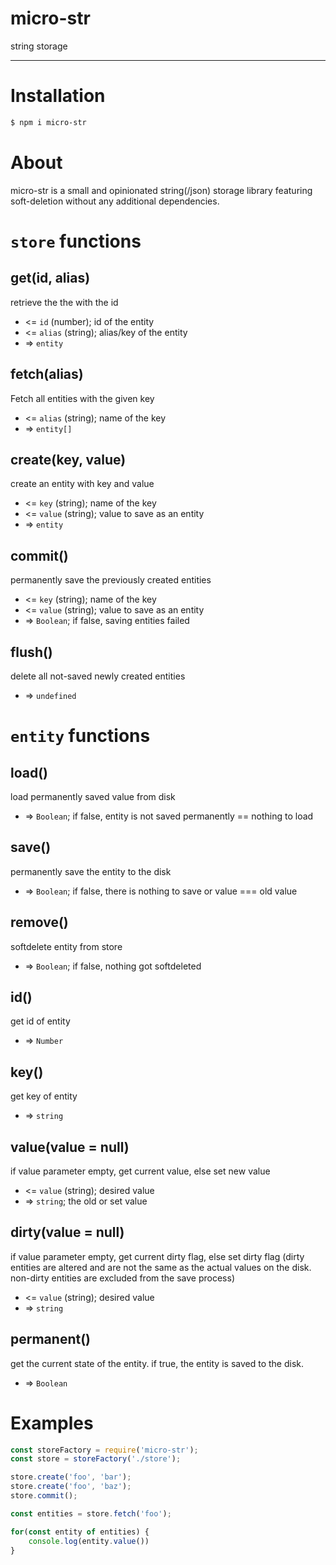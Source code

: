 <h1 align="left">micro-str</h1>

string storage

***
# Installation

```bash
$ npm i micro-str
```

# About
micro-str is a small and opinionated string(/json) storage library featuring soft-deletion without any additional dependencies.

# `store` functions
## get(id, alias) 
retrieve the the with the id
* <= `id` (number); id of the entity 
* <= `alias` (string); alias/key of the entity
* => `entity`

## fetch(alias)
Fetch all entities with the given key
* <= `alias` (string); name of the key
* => `entity[]`

## create(key, value) 
create an entity with key and value
* <= `key` (string); name of the key
* <= `value` (string); value to save as an entity
* => `entity`

## commit()
permanently save the previously created entities
* <= `key` (string); name of the key
* <= `value` (string); value to save as an entity
* => `Boolean`; if false, saving entities failed

## flush() 
delete all not-saved newly created entities
* => `undefined`

# `entity` functions
## load()
load permanently saved value from disk
* => `Boolean`; if false, entity is not saved permanently == nothing to load

## save()
permanently save the entity to the disk
* => `Boolean`; if false, there is nothing to save or value === old value

## remove()
softdelete entity from store
* => `Boolean`; if false, nothing got softdeleted

## id()
get id of entity
* => `Number`

## key()
get key of entity
* => `string`

## value(value = null)
if value parameter empty, get current value, else set new value
* <= `value` (string); desired value
* => `string`; the old or set value

## dirty(value = null)
if value parameter empty, get current dirty flag, else set dirty flag
(dirty entities are altered and are not the same as the actual values on the disk. non-dirty entities are excluded from the save process)
* <= `value` (string); desired value
* => `string`

## permanent()
get the current state of the entity. if true, the entity is saved to the disk.
* => `Boolean`

# Examples
```JavaScript
const storeFactory = require('micro-str');
const store = storeFactory('./store');

store.create('foo', 'bar');
store.create('foo', 'baz');
store.commit();

const entities = store.fetch('foo');

for(const entity of entities) {
    console.log(entity.value())
}

```